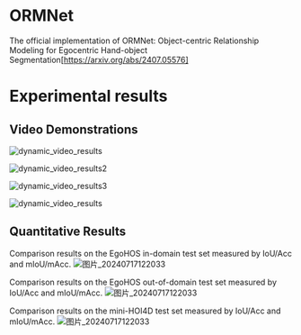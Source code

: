 # ORMNet
The official implementation of ORMNet: Object-centric Relationship Modeling for Egocentric Hand-object Segmentation[https://arxiv.org/abs/2407.05576]

# Experimental results
## Video Demonstrations

![dynamic_video_results](https://github.com/user-attachments/assets/161a49f5-13d8-4275-9b5b-a8a34d5426b9)

![dynamic_video_results2](https://github.com/user-attachments/assets/97d4438a-187d-40c8-a1af-80f1c583638f)

![dynamic_video_results3](https://github.com/user-attachments/assets/34fb78ae-83d9-4460-b4a7-da4497e66f34)

![dynamic_video_results](https://github.com/user-attachments/assets/8930f5fc-e947-43a0-ab61-ada066312efe)


## Quantitative Results
Comparison results on the EgoHOS in-domain test set measured by IoU/Acc and mIoU/mAcc. 
![图片_20240717122033](https://github.com/user-attachments/assets/4740e4cc-8c0d-483d-bc02-786390335518#pic_center)

Comparison results on the EgoHOS out-of-domain test set measured by IoU/Acc and mIoU/mAcc. 
![图片_20240717122033](https://github.com/user-attachments/assets/b5845074-7a1d-4a83-9a88-4ff3f6e18cae#pic_center)

Comparison results on the mini-HOI4D test set measured by IoU/Acc and mIoU/mAcc. 
![图片_20240717122033](https://github.com/user-attachments/assets/0765073c-928a-4cde-a12b-3c1b409c6596#pic_center)







